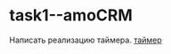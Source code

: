 # task1--amoCRM

Написать реализацию таймера.
 <a href="https://kirillovvladislav.github.io/task1--amoCRM/" target="_blank">таймер</a> 

